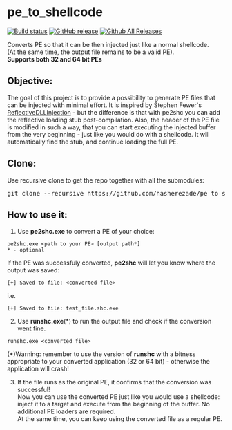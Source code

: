 # pe_to_shellcode
[![Build status](https://ci.appveyor.com/api/projects/status/w3dy81u0k3up7459?svg=true)](https://ci.appveyor.com/project/hasherezade/pe-to-shellcode)
[![GitHub release](https://img.shields.io/github/release/hasherezade/pe_to_shellcode.svg)](https://github.com/hasherezade/pe_to_shellcode/releases)
[![Github All Releases](https://img.shields.io/github/downloads/hasherezade/pe_to_shellcode/total.svg)](http://www.somsubhra.com/github-release-stats/?username=hasherezade&repository=pe_to_shellcode)

Converts PE so that it can be then injected just like a normal shellcode.<br/>
(At the same time, the output file remains to be a valid PE).<br/>
<b>Supports both 32 and 64 bit PEs</b>

Objective:
-
The goal of this project is to provide a possibility to generate PE files that can be injected with minimal effort.
It is inspired by Stephen Fewer's [ReflectiveDLLInjection](https://github.com/stephenfewer/ReflectiveDLLInjection) - but the difference is that with pe2shc you can add the reflective loading stub post-compilation. Also, the header of the PE file is modified in such a way, that you can start executing the injected buffer from the very beginning - just like you would do with a shellcode. It will automatically find the stub, and continue loading the full PE.

Clone:
-
Use recursive clone to get the repo together with all the submodules:
<pre>
git clone --recursive https://github.com/hasherezade/pe_to_shellcode.git
</pre>

How to use it:
-
1. Use **pe2shc.exe** to convert a PE of your choice:
```
pe2shc.exe <path to your PE> [output path*]
* - optional
```
If the PE was successfuly converted, **pe2shc** will let you know where the output was saved:
```
[+] Saved to file: <converted file>
```
i.e.
```
[+] Saved to file: test_file.shc.exe
```
2. Use **runshc.exe**(*) to run the output file and check if the conversion went fine.
```
runshc.exe <converted file>
```

(*)Warning: remember to use the version of **runshc** with a bitness appropriate to your converted application (32 or 64 bit) - otherwise the application will crash!

3. If the file runs as the original PE, it confirms that the conversion was successful!<br/>
Now you can use the converted PE just like you would use a shellcode: inject it to a target and execute from the beginning of the buffer. No additional PE loaders are required.<br/>
At the same time, you can keep using the converted file as a regular PE.
